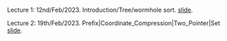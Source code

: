 Lecture 1: 12nd/Feb/2023. Introduction/Tree/wormhole sort.  [slide](1_Tree.pdf).

Lecture 2: 19th/Feb/2023. Prefix|Coordinate_Compression|Two_Pointer|Set  [slide](2_Prefix___Coordinate_Compression___Two_Pointer___Set.pdf).
